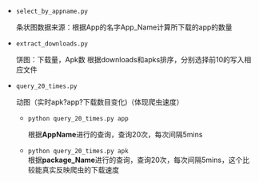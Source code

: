  - `select_by_appname.py` 
 
   条状图数据来源：根据App的名字App_Name计算所下载的app的数量
 
 - `extract_downloads.py`  
 
   饼图：下载量，Apk数
   根据downloads和apks排序，分别选择前10的写入相应文件

- `query_20_times.py`
 
  动图（实时apk?app?下载数目变化)（体现爬虫速度）
   
   - `python query_20_times.py app`
   
      根据**AppName**进行的查询，查询20次，每次间隔5mins
   
   - `python query_20_times.py apk`
      
      根据**package_Name**进行的查询，查询20次，每次间隔5mins，这个比较能真实反映爬虫的下载速度
   
 
